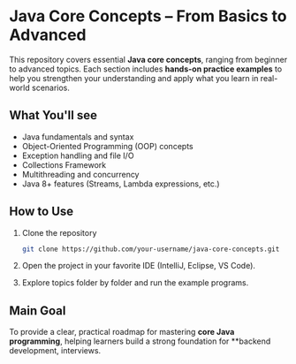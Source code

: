 # Java Core Concepts – From Basics to Advanced

This repository covers essential **Java core concepts**, ranging from beginner to advanced topics.
Each section includes **hands-on practice examples** to help you strengthen your understanding and apply what you learn in real-world scenarios.

## What You'll see

* Java fundamentals and syntax
* Object-Oriented Programming (OOP) concepts
* Exception handling and file I/O
* Collections Framework
* Multithreading and concurrency
* Java 8+ features (Streams, Lambda expressions, etc.)

## How to Use

1. Clone the repository

   ```bash
   git clone https://github.com/your-username/java-core-concepts.git
   ```
2. Open the project in your favorite IDE (IntelliJ, Eclipse, VS Code).
3. Explore topics folder by folder and run the example programs.

## Main Goal

To provide a clear, practical roadmap for mastering **core Java programming**, helping learners build a strong foundation for **backend development, interviews.


